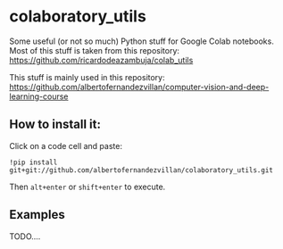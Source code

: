 # colaboratory_utils

Some useful (or not so much) Python stuff for Google Colab notebooks. 
Most of this stuff is taken from this repository: https://github.com/ricardodeazambuja/colab_utils

This stuff is mainly used in this repository: https://github.com/albertofernandezvillan/computer-vision-and-deep-learning-course

## How to install it:
Click on a code cell and paste:
```
!pip install git+git://github.com/albertofernandezvillan/colaboratory_utils.git
```
Then `alt+enter` or `shift+enter` to execute. 

## Examples
TODO....



